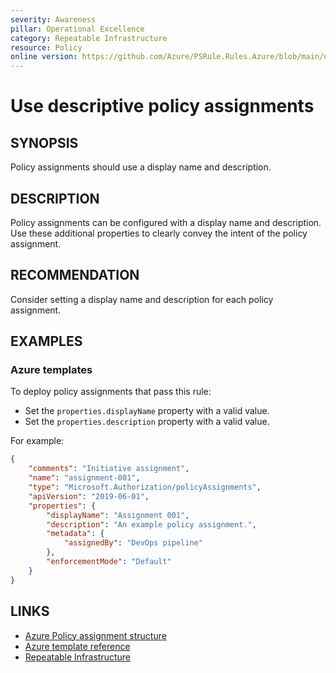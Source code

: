 ```yaml
---
severity: Awareness
pillar: Operational Excellence
category: Repeatable Infrastructure
resource: Policy
online version: https://github.com/Azure/PSRule.Rules.Azure/blob/main/docs/en/rules/Azure.Policy.AssignmentDescriptors.md
---
```


# Use descriptive policy assignments

## SYNOPSIS

Policy assignments should use a display name and description.

## DESCRIPTION

Policy assignments can be configured with a display name and description.
Use these additional properties to clearly convey the intent of the policy assignment.

## RECOMMENDATION

Consider setting a display name and description for each policy assignment.

## EXAMPLES

### Azure templates

To deploy policy assignments that pass this rule:

- Set the `properties.displayName` property with a valid value.
- Set the `properties.description` property with a valid value.

For example:

```json
{
    "comments": "Initiative assignment",
    "name": "assignment-001",
    "type": "Microsoft.Authorization/policyAssignments",
    "apiVersion": "2019-06-01",
    "properties": {
        "displayName": "Assignment 001",
        "description": "An example policy assignment.",
        "metadata": {
            "assignedBy": "DevOps pipeline"
        },
        "enforcementMode": "Default"
    }
}
```

## LINKS

- [Azure Policy assignment structure](https://docs.microsoft.com/azure/governance/policy/concepts/assignment-structure)
- [Azure template reference](https://docs.microsoft.com/azure/templates/microsoft.authorization/policyassignments)
- [Repeatable Infrastructure](https://docs.microsoft.com/azure/architecture/framework/devops/automation-infrastructure)
